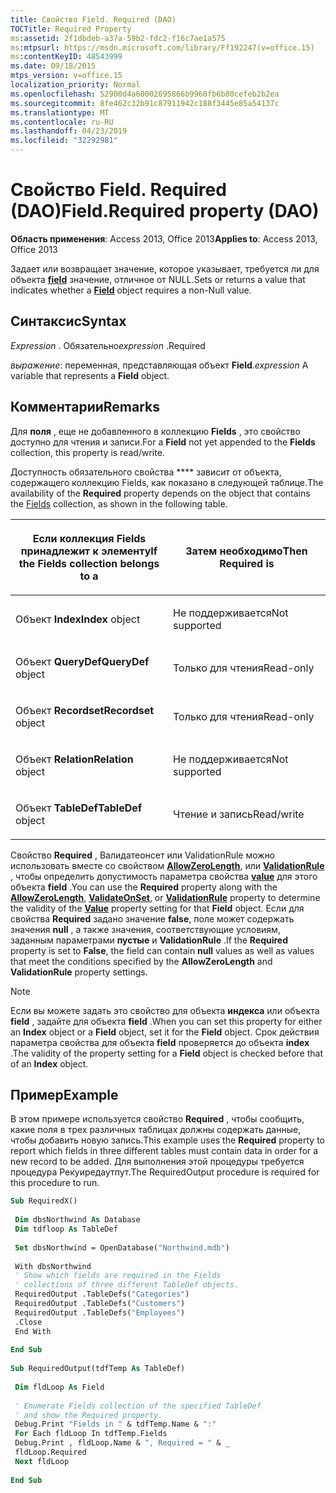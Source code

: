 ```yaml
---
title: Свойство Field. Required (DAO)
TOCTitle: Required Property
ms:assetid: 2f1dbdeb-a37a-59b2-fdc2-f16c7ae1a575
ms:mtpsurl: https://msdn.microsoft.com/library/Ff192247(v=office.15)
ms:contentKeyID: 48543999
ms.date: 09/18/2015
mtps_version: v=office.15
localization_priority: Normal
ms.openlocfilehash: 52900d4a60002695866b9960fb6b80cefeb2b2ea
ms.sourcegitcommit: 8fe462c32b91c87911942c188f3445e85a54137c
ms.translationtype: MT
ms.contentlocale: ru-RU
ms.lasthandoff: 04/23/2019
ms.locfileid: "32292981"
---
```

# <a name="fieldrequired-property-dao"></a><span data-ttu-id="c5f42-102">Свойство Field. Required (DAO)</span><span class="sxs-lookup"><span data-stu-id="c5f42-102">Field.Required property (DAO)</span></span>


<span data-ttu-id="c5f42-103">**Область применения**: Access 2013, Office 2013</span><span class="sxs-lookup"><span data-stu-id="c5f42-103">**Applies to**: Access 2013, Office 2013</span></span>

<span data-ttu-id="c5f42-104">Задает или возвращает значение, которое указывает, требуется ли для объекта **[field](field-object-dao.md)** значение, отличное от NULL.</span><span class="sxs-lookup"><span data-stu-id="c5f42-104">Sets or returns a value that indicates whether a **[Field](field-object-dao.md)** object requires a non-Null value.</span></span>

## <a name="syntax"></a><span data-ttu-id="c5f42-105">Синтаксис</span><span class="sxs-lookup"><span data-stu-id="c5f42-105">Syntax</span></span>

<span data-ttu-id="c5f42-106">*Expression* . Обязательно</span><span class="sxs-lookup"><span data-stu-id="c5f42-106">*expression* .Required</span></span>

<span data-ttu-id="c5f42-107">*выражение*: переменная, представляющая объект **Field**.</span><span class="sxs-lookup"><span data-stu-id="c5f42-107">*expression* A variable that represents a **Field** object.</span></span>

## <a name="remarks"></a><span data-ttu-id="c5f42-108">Комментарии</span><span class="sxs-lookup"><span data-stu-id="c5f42-108">Remarks</span></span>

<span data-ttu-id="c5f42-109">Для **поля** , еще не добавленного в коллекцию **Fields** , это свойство доступно для чтения и записи.</span><span class="sxs-lookup"><span data-stu-id="c5f42-109">For a **Field** not yet appended to the **Fields** collection, this property is read/write.</span></span>

<span data-ttu-id="c5f42-110">Доступность обязательного свойства \*\*\*\* зависит от объекта, содержащего коллекцию Fields, [](fields-collection-dao.md) как показано в следующей таблице.</span><span class="sxs-lookup"><span data-stu-id="c5f42-110">The availability of the **Required** property depends on the object that contains the [Fields](fields-collection-dao.md) collection, as shown in the following table.</span></span>

<table>
<colgroup>
<col style="width: 50%" />
<col style="width: 50%" />
</colgroup>
<thead>
<tr class="header">
<th><p><span data-ttu-id="c5f42-111">Если коллекция Fields принадлежит к элементу</span><span class="sxs-lookup"><span data-stu-id="c5f42-111">If the Fields collection belongs to a</span></span></p></th>
<th><p><span data-ttu-id="c5f42-112">Затем необходимо</span><span class="sxs-lookup"><span data-stu-id="c5f42-112">Then Required is</span></span></p></th>
</tr>
</thead>
<tbody>
<tr class="odd">
<td><p><span data-ttu-id="c5f42-113">Объект <strong>Index</strong></span><span class="sxs-lookup"><span data-stu-id="c5f42-113"><strong>Index</strong> object</span></span></p></td>
<td><p><span data-ttu-id="c5f42-114">Не поддерживается</span><span class="sxs-lookup"><span data-stu-id="c5f42-114">Not supported</span></span></p></td>
</tr>
<tr class="even">
<td><p><span data-ttu-id="c5f42-115">Объект <strong>QueryDef</strong></span><span class="sxs-lookup"><span data-stu-id="c5f42-115"><strong>QueryDef</strong> object</span></span></p></td>
<td><p><span data-ttu-id="c5f42-116">Только для чтения</span><span class="sxs-lookup"><span data-stu-id="c5f42-116">Read-only</span></span></p></td>
</tr>
<tr class="odd">
<td><p><span data-ttu-id="c5f42-117">Объект <strong>Recordset</strong></span><span class="sxs-lookup"><span data-stu-id="c5f42-117"><strong>Recordset</strong> object</span></span></p></td>
<td><p><span data-ttu-id="c5f42-118">Только для чтения</span><span class="sxs-lookup"><span data-stu-id="c5f42-118">Read-only</span></span></p></td>
</tr>
<tr class="even">
<td><p><span data-ttu-id="c5f42-119">Объект <strong>Relation</strong></span><span class="sxs-lookup"><span data-stu-id="c5f42-119"><strong>Relation</strong> object</span></span></p></td>
<td><p><span data-ttu-id="c5f42-120">Не поддерживается</span><span class="sxs-lookup"><span data-stu-id="c5f42-120">Not supported</span></span></p></td>
</tr>
<tr class="odd">
<td><p><span data-ttu-id="c5f42-121">Объект <strong>TableDef</strong></span><span class="sxs-lookup"><span data-stu-id="c5f42-121"><strong>TableDef</strong> object</span></span></p></td>
<td><p><span data-ttu-id="c5f42-122">Чтение и запись</span><span class="sxs-lookup"><span data-stu-id="c5f42-122">Read/write</span></span></p></td>
</tr>
</tbody>
</table>


<span data-ttu-id="c5f42-123">Свойство **Required** , Валидатеонсет или ValidationRule можно использовать вместе со свойством **[AllowZeroLength](field-allowzerolength-property-dao.md)**, **[](field-validateonset-property-dao.md)** или **[ValidationRule](field-validationrule-property-dao.md)** , чтобы определить допустимость параметра свойства **[value](field-value-property-dao.md)** для этого объекта **field** .</span><span class="sxs-lookup"><span data-stu-id="c5f42-123">You can use the **Required** property along with the **[AllowZeroLength](field-allowzerolength-property-dao.md)**, **[ValidateOnSet](field-validateonset-property-dao.md)**, or **[ValidationRule](field-validationrule-property-dao.md)** property to determine the validity of the **[Value](field-value-property-dao.md)** property setting for that **Field** object.</span></span> <span data-ttu-id="c5f42-124">Если для свойства **Required** задано значение **false**, поле может содержать значения **null** , а также значения, соответствующие условиям, заданным параметрами **пустые** и **ValidationRule** .</span><span class="sxs-lookup"><span data-stu-id="c5f42-124">If the **Required** property is set to **False**, the field can contain **null** values as well as values that meet the conditions specified by the **AllowZeroLength** and **ValidationRule** property settings.</span></span>


> [!NOTE]
> <span data-ttu-id="c5f42-125">Если вы можете задать это свойство для объекта **индекса** или объекта **field** , задайте для объекта **field** .</span><span class="sxs-lookup"><span data-stu-id="c5f42-125">When you can set this property for either an **Index** object or a **Field** object, set it for the **Field** object.</span></span> <span data-ttu-id="c5f42-126">Срок действия параметра свойства для объекта **field** проверяется до объекта **index** .</span><span class="sxs-lookup"><span data-stu-id="c5f42-126">The validity of the property setting for a **Field** object is checked before that of an **Index** object.</span></span>



## <a name="example"></a><span data-ttu-id="c5f42-127">Пример</span><span class="sxs-lookup"><span data-stu-id="c5f42-127">Example</span></span>

<span data-ttu-id="c5f42-128">В этом примере используется свойство **Required** , чтобы сообщить, какие поля в трех различных таблицах должны содержать данные, чтобы добавить новую запись.</span><span class="sxs-lookup"><span data-stu-id="c5f42-128">This example uses the **Required** property to report which fields in three different tables must contain data in order for a new record to be added.</span></span> <span data-ttu-id="c5f42-129">Для выполнения этой процедуры требуется процедура Рекуиредаутпут.</span><span class="sxs-lookup"><span data-stu-id="c5f42-129">The RequiredOutput procedure is required for this procedure to run.</span></span>

```vb 
Sub RequiredX() 
 
 Dim dbsNorthwind As Database 
 Dim tdfloop As TableDef 
 
 Set dbsNorthwind = OpenDatabase("Northwind.mdb") 
 
 With dbsNorthwind 
 ' Show which fields are required in the Fields 
 ' collections of three different TableDef objects. 
 RequiredOutput .TableDefs("Categories") 
 RequiredOutput .TableDefs("Customers") 
 RequiredOutput .TableDefs("Employees") 
 .Close 
 End With 
 
End Sub 
 
Sub RequiredOutput(tdfTemp As TableDef) 
 
 Dim fldLoop As Field 
 
 ' Enumerate Fields collection of the specified TableDef 
 ' and show the Required property. 
 Debug.Print "Fields in " & tdfTemp.Name & ":" 
 For Each fldLoop In tdfTemp.Fields 
 Debug.Print , fldLoop.Name & ", Required = " & _ 
 fldLoop.Required 
 Next fldLoop 
 
End Sub 
 
```

